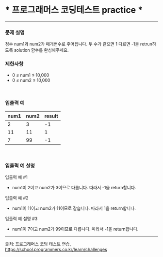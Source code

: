 # * 프로그래머스 코딩테스트 practice * #

- - - 
### 문제 설명

정수 num1과 num2가 매개변수로 주어집니다. 두 수가 같으면 1 다르면 -1을 retrun하도록 solution 함수를 완성해주세요.
<br>

### 제한사항

- 0 ≤ num1 ≤ 10,000
- 0 ≤ num2 ≤ 10,000


<br>

### 입출력 예


| num1 | num2 | result |
|------|------|--------|
| 2    | 3    | -1     |
| 11   | 11   | 1      |
| 7    | 99   |-1|
<br>

### 입출력 예 설명 

입출력 예 #1
- num1이 2이고 num2가 3이므로 다릅니다. 따라서 -1을 return합니다.

입출력 예 #2
- num1이 11이고 num2가 11이므로 같습니다. 따라서 1을 return합니다.

입출력 예 설명 #3

- num1이 7이고 num2가 99이므로 다릅니다. 따라서 -1을 return합니다.

- - -

출처: 프로그래머스 코딩 테스트 연습, https://school.programmers.co.kr/learn/challenges